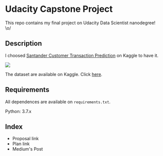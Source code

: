 # Udacity Capstone Project

This repo contains my final project on Udacity Data Scientist nanodegree! \o/

## Description

I choosed [Santander Customer Transaction Prediction](https://www.kaggle.com/c/santander-customer-transaction-prediction/) on Kaggle to have it.

![](https://github.com/DougTrajano/udacity_capstone_project/blob/master/images/readme_description.png)

The dataset are available on Kaggle. Click [here](https://www.kaggle.com/c/santander-customer-transaction-prediction/data).

## Requirements

All dependences are available on `requirements.txt`.

Python: 3.7.x

## Index

- Proposal link
- Plan link
- Medium's Post